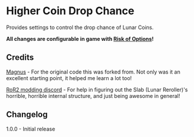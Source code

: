 # Higher Coin Drop Chance

Provides settings to control the drop chance of Lunar Coins.

**All changes are configurable in game with [Risk of Options](https://thunderstore.io/package/Rune580/Risk_Of_Options/)!**

## Credits

[Magnus](https://github.com/MagnusMagnuson/RoR2Mods) - For the original code this was forked from. Not only was it an excellent starting point, it helped me learn a lot too!

[RoR2 modding discord](https://discord.gg/5MbXZvd) - For help in figuring out the Slab (Lunar Reroller)'s horrible, horrible internal structure, and just being awesome in general!

## Changelog

1.0.0 - Initial release